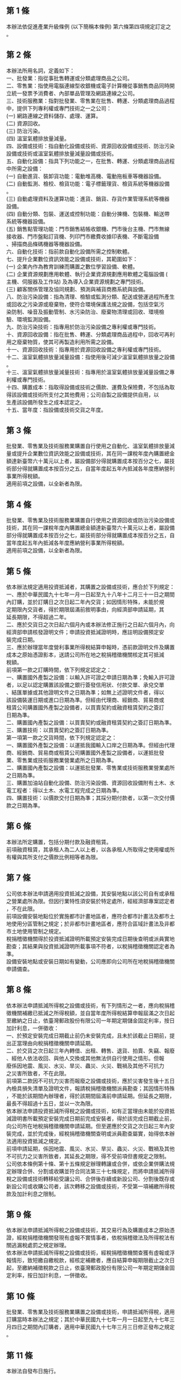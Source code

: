 第 1 條
-------
本辦法依促進產業升級條例 (以下簡稱本條例) 第六條第四項規定訂定之  
。

第 2 條
-------
本辦法所用名詞，定義如下：  
一、批發業：指從事批售轉運或分類處理商品之公司。  
二、零售業：指使用電腦連線型收銀機或電子計算機從事銷售商品同時開  
    立統一發票予消費者、內部單品管理及網路連線之公司。  
三、技術服務業：指對批發業、零售業在批售、轉運、分類處理商品過程  
    中，提供下列專利權或專門技術之一之公司：  
 (一) 網路連線之資料儲存、處理、運算。  
 (二) 資源回收。  
 (三) 防治污染。  
 (四) 溫室氣體排放量減量。  
四、設備或技術：指自動化設備或技術、資源回收設備或技術、防治污染  
    設備或技術或溫室氣體排放量減量設備或技術。  
五、自動化設備：指具下列功能之一，在批售、轉運、分類處理商品過程  
    中所需之設備：  
 (一) 自動進貨、裝卸貨功能：電動堆高機、電動拖板車等機器設備。  
 (二) 自動監測、檢校、檢貨功能：電子標籤理貨、檢貨系統等機器設備  
      。  
 (三) 自動處理資料及運算功能：進貨、銷貨、存貨作業管理系統等機器  
      設備。  
 (四) 自動分類、包裝、運送或控制功能：自動分揀機、包裝機、輸送帶  
      系統等機器設備。  
 (五) 銷售點管理功能：門市銷售結帳收銀機、門市後台主機、門市無線  
      接收器、門市盤點訂貨機、列印門市繳費收據印表機、不斷電設備  
      、掃描商品條碼機器等機器設備。  
六、自動化技術：指前款自動化設備所需之控制軟體。  
七、提升企業數位資訊效能之設備或技術，其範圍如下：  
 (一) 企業內作為教育訓練而購置之數位學習設備、軟體。  
 (二) 企業資源規劃應用軟體、執行企業資源規劃應用軟體之電腦設備 (  
      主機、伺服器及工作站) 及為導入企業資源規劃之專門技術。  
 (三) 顧客關係管理及協同規劃、預測與補貨商務系統與設備。  
八、防治污染設備：指為清理、檢驗或監測分類、配送或營運過程所產生  
    或回收之污染源或廢棄物，使符合環境保護法規之設備，包括空氣污  
    染防制、噪音及振動管制、水污染防治、廢棄物清理或回收、環境檢  
    驗、環境監測設備。  
九、防治污染技術：指專用於防治污染設備之專利權或專門技術。  
十、資源回收設備：指在批售、轉運、分類處理商品過程中，回收可再利  
    用之廢棄物質，使其可再製造利用所需之設備。  
十一、資源回收技術：指專用於資源回收設備之專利權或專門技術。  
十二、溫室氣體排放量減量設備：指使用後可減少溫室氣體排放量之設備  
      。  
十三、溫室氣體排放量減量技術：指專用於溫室氣體排放量減量設備之專  
      利權或專門技術。  
十四、購置成本：指取得設備或技術之價款、運費及保險費，不包括為取  
      得該設備或技術所支付之其他費用；公司自製之設備提供自用，以  
      生產該設備所發生之成本認定之。  
十五、當年度：指設備或技術交貨之年度。

第 3 條
-------
批發業、零售業及技術服務業購置自行使用之自動化、溫室氣體排放量減  
量或提升企業數位資訊效能之設備或技術，其在同一課稅年度內購置總金  
額達新臺幣六十萬元以上者，屬設備部分得就購置成本按百分之七，屬技  
術部分得就購置成本按百分之五，自當年度起五年內抵減各年度應納營利  
事業所得稅額。  
適用前項之設備，以全新者為限。

第 4 條
-------
批發業、零售業及技術服務業購置自行使用之資源回收或防治污染設備或  
技術，其在同一課稅年度內購置總金額達新臺幣六十萬元以上者，屬設備  
部分得就購置成本按百分之七，屬技術部分得就購置成本按百分之五，自  
當年度起五年內抵減各年度應納營利事業所得稅額。  
適用前項之設備，以全新者為限。

第 5 條
-------
依本辦法規定適用投資抵減者，其購置之設備或技術，應合於下列規定：  
一、應於中華民國九十七年一月一日起至九十八年十二月三十一日之期間  
    內訂購，並於訂購日之次日起二年內交貨；如因情形特殊，未能於規  
    定期限內交貨者，得於期限屆滿前敘明事由，向經濟部申請延期，其  
    延長期限，不得超過二年。  
二、應於交貨日之次日起六個月內或本辦法修正施行之日起六個月內，向  
    經濟部申請核發證明文件；申請投資抵減證明時，應註明設備預定安  
    裝完成日期。  
三、應於辦理當年度營利事業所得稅結算申報時，憑前款證明文件及購置  
    成本之原始憑證影本，送請公司所在地之稅捐稽徵機關核定其可抵減  
    稅額。  
前項第一款之訂購時間，依下列規定認定之：  
一、購置國外產製之設備：以輸入許可證之申請日期為準；免輸入許可證  
    者，以足以認定購置該設備之銀行簽發信用狀、付款交單、承兌交單  
    、結匯單據或其他證明文件之日期為準；如無上述證明文件者，得以  
    該設備裝運日期或進口日期為準。但經由代理商、經銷商、貿易商或  
    租賃公司購置國外產製之設備者，以買賣契約或融資租賃契約之簽訂  
    日期為準。  
二、購置國內產製之設備：以買賣契約或融資租賃契約之簽訂日期為準。  
三、購置技術：以買賣契約之簽訂日期為準。  
第一項第一款之交貨時間，依下列規定認定之：  
一、購置國外產製之設備：以運抵我國輸入口岸之日期為準。但經由代理  
    商、經銷商、貿易商或租賃公司購置國外產製之設備者，以運抵批發  
    業、零售業或技術服務業營業處所之日期為準。  
二、購置國內產製之設備：以運抵批發業、零售業或技術服務業營業處所  
    之日期為準。  
三、購置加油站自動化設備、防治污染設備、資源回收設備附有土木、水  
    電工程者：得以土木、水電工程完成之日期為準。  
四、購置技術：以價款交付日期為準；其採分期付款者，以第一次交付價  
    款之日期為準。

第 6 條
-------
本辦法所定購置，包括分期付款及融資租賃。  
前項融資租賃，其承租人為二人以上者，以各承租人所取得之使用權或所  
有權與其所支付之價款比例相等者為限。

第 7 條
-------
公司依本辦法申請適用投資抵減之設備，其安裝地點以該公司自有或承租  
之營業處所為限。但因行業特性須安裝於特定處所，經經濟部專案認定者  
，不在此限。  
前項設備安裝地點位於實施都市計畫地區者，應符合都市計畫法及都市土  
地使用分區管制之規定；於非都市計畫地區者，應符合區域計畫法及非都  
市土地使用管制之規定。  
稅捐稽徵機關得於投資抵減證明所載預定安裝完成日期後查明或派員實地  
勘查；其結果與投資抵減證明所載事項不符者，以稅捐稽徵機關認定者為  
準。  
設備安裝地點或安裝日期如有變動，公司應即向公司所在地稅捐稽徵機關  
申請備查。

第 8 條
-------
依本辦法申請抵減所得稅之設備或技術，有下列情形之一者，應向稅捐稽  
徵機關補繳已抵減之所得稅額，並自當年度所得稅結算申報屆滿之次日起  
至繳納之日止，依臺灣郵政股份有限公司一年期定期儲金固定利率，按日  
加計利息，一併徵收：  
一、於預定安裝完成日期截止前仍未安裝完成，且未於該截止日期前，提  
    出正當理由向稅捐稽徵機關申請延期。  
二、於交貨之次日起三年內轉借、出租、轉售、退貨、拍賣、失竊、報廢  
    、經他人依法收回、與他人交換或其他無法供自行使用之情形。但報  
    廢係因地震、風災、水災、旱災、蟲災、火災、戰禍及其他不可抗力  
    之災害所致者，不在此限。  
前項第二款因不可抗力災害而報廢之設備或技術，應於災害發生後十五日  
內檢具損失清單及證明文件，報請稅捐稽徵機關派員勘查；其因情形特殊  
，不能於該期間內辦理者，得於該期間屆滿前申請延期。但延長之期限，  
最長不得超過十五日，並以一次為限。  
依本辦法申請投資抵減所得稅之設備或技術，如有正當理由未能於投資抵  
減證明書所載預定安裝完成日期前完成安裝者，得於該完成日期截止前，  
向公司所在地稅捐稽徵機關申請延期。但至遲應於交貨之次日起三年內安  
裝完成，並於完成後，經稅捐稽徵機關查明或派員勘查屬實，始得依本辦  
法適用投資抵減之規定。  
前項申請延期，係因地震、風災、水災、旱災、蟲災、火災、戰禍及其他  
不可抗力之災害所致者，其延長之期限，得不受前項但書規定之限制。  
公司依本條例第十條、第十五條規定辦理轉讓或合併，或依企業併購法規  
定辦理合併、分割或收購並符合同法第三十七條規定，而將申請抵減所得  
稅之設備或技術轉移給受讓公司、合併後存續或新設公司、分割後既存或  
新設公司或收購公司者，該次轉移之設備或技術，不受第一項補繳所得稅  
款及加計利息之限制。

第 9 條
-------
依本辦法申請抵減所得稅之設備或技術，其交易行為及購置成本之原始憑  
證，經稅捐稽徵機關發現有虛報不實情事者，依稅捐稽徵法及所得稅法有  
關逃漏稅處罰之規定辦理。  
依本辦法申請抵減所得稅之設備或技術，經稅捐稽徵機關查獲有虛報或浮  
報情形，致短繳自繳稅款，經核定補繳者，應自結算申報期限截止之次日  
起，至繳納補徵稅款之日止，依臺灣郵政股份有限公司一年期定期儲金固  
定利率，按日加計利息，一併徵收。

第 10 條
--------
批發業、零售業及技術服務業購置之設備或技術，申請抵減所得稅，適用  
訂購當時本辦法之規定；其於中華民國九十七年一月一日起至九十七年三  
月四日之期間內訂購者，適用中華民國九十七年三月三日修正發布之規定  
。

第 11 條
--------
本辦法自發布日施行。

